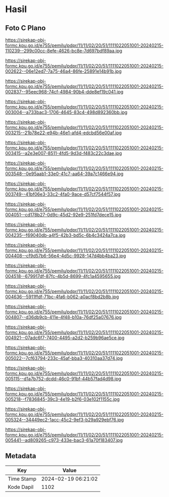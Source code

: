# Hasil

## Foto C Plano

https://sirekap-obj-formc.kpu.go.id/e755/pemilu/pdpr/11/11/02/20/51/1111022051001-20240215-110239--299c00cc-8efe-4626-bc8e-7d697bdf89aa.jpg

https://sirekap-obj-formc.kpu.go.id/e755/pemilu/pdpr/11/11/02/20/51/1111022051001-20240215-002622--06e12ed7-7a75-46a4-86fe-25891e14b91b.jpg

https://sirekap-obj-formc.kpu.go.id/e755/pemilu/pdpr/11/11/02/20/51/1111022051001-20240215-002837--95eec968-74cf-4984-90b4-dde8ef19c041.jpg

https://sirekap-obj-formc.kpu.go.id/e755/pemilu/pdpr/11/11/02/20/51/1111022051001-20240215-003004--a733bac3-1706-4645-83c4-498d892360bb.jpg

https://sirekap-obj-formc.kpu.go.id/e755/pemilu/pdpr/11/11/02/20/51/1111022051001-20240215-003215--21b78e22-e94b-46e1-afd4-edcbd56e00af.jpg

https://sirekap-obj-formc.kpu.go.id/e755/pemilu/pdpr/11/11/02/20/51/1111022051001-20240215-003415--a2e3e007-8511-4fd5-9d3d-f483c22c3dae.jpg

https://sirekap-obj-formc.kpu.go.id/e755/pemilu/pdpr/11/11/02/20/51/1111022051001-20240215-003548--0e95aab1-33e0-41c7-aa64-39a7c1466e94.jpg

https://sirekap-obj-formc.kpu.go.id/e755/pemilu/pdpr/11/11/02/20/51/1111022051001-20240215-003749--41bf06e3-33c2-4fa0-9ace-d57cf7544f57.jpg

https://sirekap-obj-formc.kpu.go.id/e755/pemilu/pdpr/11/11/02/20/51/1111022051001-20240215-004051--cd178b27-0d9c-45d2-92e9-251fd7dece15.jpg

https://sirekap-obj-formc.kpu.go.id/e755/pemilu/pdpr/11/11/02/20/51/1111022051001-20240215-004235--f69040db-a4f5-42b3-bd5c-6b4c3424a7ca.jpg

https://sirekap-obj-formc.kpu.go.id/e755/pemilu/pdpr/11/11/02/20/51/1111022051001-20240215-004408--cf9d57b6-56e4-4d5c-9928-147d4bb4ba23.jpg

https://sirekap-obj-formc.kpu.go.id/e755/pemilu/pdpr/11/11/02/20/51/1111022051001-20240215-004518--679917df-87fc-4b5d-8699-4fc1a4595655.jpg

https://sirekap-obj-formc.kpu.go.id/e755/pemilu/pdpr/11/11/02/20/51/1111022051001-20240215-004636--5911ffdf-71bc-4fa6-b062-a0acf8bd2b8b.jpg

https://sirekap-obj-formc.kpu.go.id/e755/pemilu/pdpr/11/11/02/20/51/1111022051001-20240215-004807--d36db9cb-411e-4f48-b10a-76df25a07676.jpg

https://sirekap-obj-formc.kpu.go.id/e755/pemilu/pdpr/11/11/02/20/51/1111022051001-20240215-004921--07adc6f7-7400-4495-a2d2-b259b96ae5ce.jpg

https://sirekap-obj-formc.kpu.go.id/e755/pemilu/pdpr/11/11/02/20/51/1111022051001-20240215-005022--7cf63794-233c-45af-bba3-40310aa37d74.jpg

https://sirekap-obj-formc.kpu.go.id/e755/pemilu/pdpr/11/11/02/20/51/1111022051001-20240215-005115--d1a7b752-dcdd-46c0-91bf-44b57fad4d98.jpg

https://sirekap-obj-formc.kpu.go.id/e755/pemilu/pdpr/11/11/02/20/51/1111022051001-20240215-005218--f7836845-39c3-4e19-b2f6-03e102f1155c.jpg

https://sirekap-obj-formc.kpu.go.id/e755/pemilu/pdpr/11/11/02/20/51/1111022051001-20240215-005324--34449ec2-1acc-45c2-9ef3-b29a929ebf76.jpg

https://sirekap-obj-formc.kpu.go.id/e755/pemilu/pdpr/11/11/02/20/51/1111022051001-20240215-005441--ad809265-c973-433e-bac3-61a70f183407.jpg


## Metadata

| Key        | Value               |
| ---------- | ------------------- |
| Time Stamp | 2024-02-19 06:21:02 |
| Kode Dapil | 1102                |



